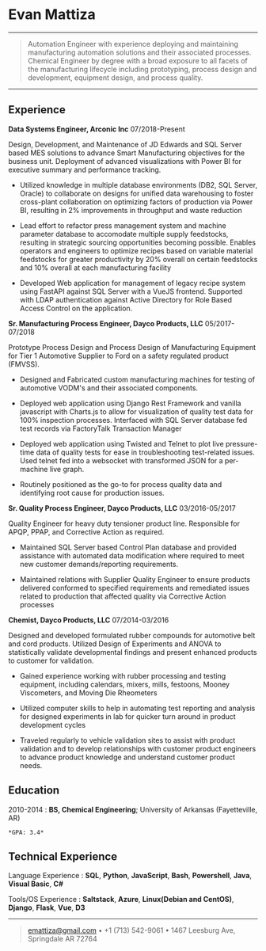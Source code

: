 Evan Mattiza
============

----

>  Automation Engineer with experience deploying and maintaining manufacturing
>  automation solutions and their associated processes. Chemical Engineer by
>  degree with a broad exposure to all facets of the manufacturing lifecycle
>  including prototyping, process design and development, equipment design, and
>  process quality.

----

Experience
----------

**Data Systems Engineer, Arconic Inc** 
07/2018-Present

Design, Development, and Maintenance of JD Edwards and SQL Server based MES
solutions to advance Smart Manufacturing objectives for the business unit.
Deployment of advanced visualizations with Power BI for executive summary and
performance tracking.

* Utilized knowledge in multiple database environments (DB2, SQL Server, Oracle)
  to collaborate on designs for unified data warehousing to foster cross-plant
  collaboration on optimizing factors of production via Power BI, resulting in
  2% improvements in throughput and waste reduction

* Lead effort to refactor press management system and machine parameter database
  to accomodate multiple supply feedstocks, resulting in strategic sourcing
  opportunities becoming possible. Enables operators and engineers to optimize
  recipes based on variable material feedstocks for greater productivity by 20%
  overall on certain feedstocks and 10% overall at each manufacturing facility

* Developed Web application for management of legacy recipe system using
  FastAPI against SQL Server with a VueJS frontend. Supported
  with LDAP authentication against Active Directory for Role Based Access
  Control on the application.

**Sr. Manufacturing Process Engineer, Dayco Products, LLC** 
05/2017-07/2018

Prototype Process Design and Process Design of Manufacturing Equipment for Tier
1 Automotive Supplier to Ford on a safety regulated product (FMVSS).

* Designed and Fabricated custom manufacturing machines for testing of
  automotive VODM's and their associated components.

* Deployed web application using Django Rest Framework and vanilla javascript
  with Charts.js to allow for visualization of quality test data for 100%
  inspection processes. Interfaced with SQL Server database fed test records via
  FactoryTalk Transaction Manager

* Deployed web application using Twisted and Telnet to plot live pressure-time
  data of quality tests for ease in troubleshooting test-related issues. Used
  telnet fed into a websocket with transformed JSON for a per-machine live
  graph.

* Routinely positioned as the go-to for process quality data and identifying
  root cause for production issues.

**Sr. Quality Process Engineer, Dayco Products, LLC** 
03/2016-05/2017

Quality Engineer for heavy duty tensioner product line. Responsible for APQP,
PPAP, and Corrective Action as required.

* Maintained SQL Server based Control Plan database and provided assistance with
  automated data modification where required to meet new customer
  demands/reporting requirements.

* Maintained relations with Supplier Quality Engineer to ensure products
  delivered conformed to specified requirements and remediated issues related to
  production that affected quality via Corrective Action processes

**Chemist, Dayco Products, LLC** 
07/2014-03/2016

Designed and developed formulated rubber compounds for automotive belt and cord
products. Utilized Design of Experiments and ANOVA to statistically validate
developmental findings and present enhanced products to customer for validation.

* Gained experience working with rubber processing and testing equipment,
  including calendars, mixers, mills, festoons, Mooney Viscometers, and Moving
  Die Rheometers

* Utilized computer skills to help in automating test reporting and analysis for
  designed experiments in lab for quicker turn around in product development
  cycles

* Traveled regularly to vehicle validation sites to assist with product
  validation and to develop relationships with customer product engineers to
  advance product knowledge and understand customer product needs.

Education
---------

2010-2014 
:   **BS, Chemical Engineering**; University of Arkansas (Fayetteville, AR)

    *GPA: 3.4*


Technical Experience
--------------------

Language Experience
:   **SQL**,
**Python**,
**JavaScript**,
**Bash**,
**Powershell**,
**Java**,
**Visual Basic**,
**C#**

Tools/OS Experience
:   **Saltstack**,
**Azure**,
**Linux(Debian and CentOS)**,
**Django**,
**Flask**,
**Vue**,
**D3**

----

> <emattiza@gmail.com> • +1 (713) 542-9061 •
> 1467 Leesburg Ave, Springdale AR 72764
